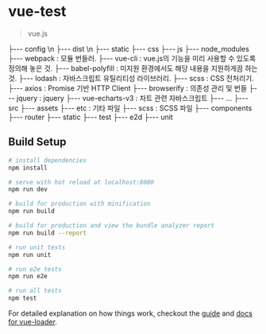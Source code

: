 # vue-test

> vue.js

├--- config \n
├--- dist \n
	├--- static
		├--- css
		├--- js
├--- node_modules
	├--- webpack : 모듈 번들러.
	├--- vue-cli : vue.js의 기능을 미리 사용할 수 있도록 정의해 놓은 것.
	├--- babel-polyfill : 미지원 환경에서도 해당 내용을 지원하게끔 하는 것.
	├--- lodash : 자바스크립트 유틸리티성 라이브러리.
	├--- scss : CSS 전처리기.
	├--- axios : Promise 기반 HTTP Client
	├--- browserify : 의존성 관리 및 번들
        ├--- jquery : jquery
        ├--- vue-echarts-v3 : 차트 관련 자바스크립트
	├--- ...
├--- src
	├--- assets
		├--- etc : 기타 파일
		├--- scss : SCSS 파일
	├--- components
	├--- router
├--- static
├--- test
	├--- e2d
	├--- unit


## Build Setup

``` bash
# install dependencies
npm install

# serve with hot reload at localhost:8080
npm run dev

# build for production with minification
npm run build

# build for production and view the bundle analyzer report
npm run build --report

# run unit tests
npm run unit

# run e2e tests
npm run e2e

# run all tests
npm test
```

For detailed explanation on how things work, checkout the [guide](http://vuejs-templates.github.io/webpack/) and [docs for vue-loader](http://vuejs.github.io/vue-loader).
